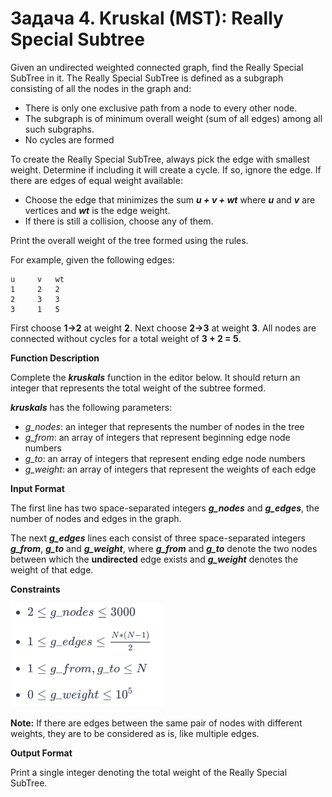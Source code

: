 # Задача 4. Kruskal (MST): Really Special Subtree

Given an undirected weighted connected graph, find the Really Special SubTree in it. The Really Special SubTree is defined as a subgraph consisting of all the nodes in the graph and:

* There is only one exclusive path from a node to every other node.
* The subgraph is of minimum overall weight (sum of all edges) among all such subgraphs.
* No cycles are formed

To create the Really Special SubTree, always pick the edge with smallest weight. Determine if including it will create a cycle. If so, ignore the edge. If there are edges of equal weight available:

* Choose the edge that minimizes the sum ***u + v + wt*** where ***u*** and ***v*** are vertices and ***wt*** is the edge weight.
* If there is still a collision, choose any of them.

Print the overall weight of the tree formed using the rules.

For example, given the following edges:
```
u	  v	  wt
1	  2	  2
2	  3	  3
3	  1	  5
```

First choose **1->2** at weight **2**. Next choose **2->3** at weight **3**. All nodes are connected without cycles for a total weight of **3 + 2 = 5**.

**Function Description**

Complete the ***kruskals*** function in the editor below. It should return an integer that represents the total weight of the subtree formed.

***kruskals*** has the following parameters:

* *g_nodes*: an integer that represents the number of nodes in the tree
* *g_from*: an array of integers that represent beginning edge node numbers
* *g_to*: an array of integers that represent ending edge node numbers
* *g_weight*: an array of integers that represent the weights of each edge

**Input Format**

The first line has two space-separated integers ***g_nodes*** and ***g_edges***, the number of nodes and edges in the graph.

The next ***g_edges*** lines each consist of three space-separated integers ***g_from***, ***g_to*** and ***g_weight***, where ***g_from*** and ***g_to*** denote the two nodes between which the **undirected** edge exists and ***g_weight*** denotes the weight of that edge.

**Constraints**

![Constraints](constraints.png)

**Note:** If there are edges between the same pair of nodes with different weights, they are to be considered as is, like multiple edges.

**Output Format**

Print a single integer denoting the total weight of the Really Special SubTree.
